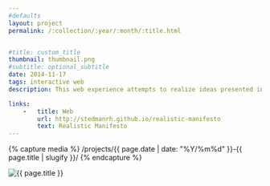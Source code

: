 ```yaml
---
#defaults
layout: project
permalink: /:collection/:year/:month/:title.html


#title: custom_title
thumbnail: thumbnail.png
#subtitle: optional_subtitle
date: 2014-11-17
tags: interactive web
description: This web experience attempts to realize ideas presented in the "Realistic Manifesto" (Gabo & Pevsner, 1920) as an interactive kinetic sculpture. The five tenets of the manifesto may be read as display type set to utilize linear direction and depth to create an awareness of space. Various meshes that represent ideas in these tenets dynamically drift and rotate within three dimensions to aesthetically instantiate the notions of space and time. The user may navigate the environment (within limits) for a more visceral experience or allow the view to rest and observe the sculptural bodies drifting through space.<br><br>The scene is the S. Mark Taper courtyard at California Institute of the Arts in Valencia, California.

links:
    -   title: Web
        url: http://stedmanrh.github.io/realistic-manifesto
        text: Realistic Manifesto
---
```


<!-- set project media path -->
{% capture media %}
    /projects/{{ page.date | date: "%Y/%m%d" }}-{{ page.title | slugify }}/
{% endcapture %}
<!-- end -->

<!-- media -->
<img class="span8" src="{{ site.data.global_assets.placeholder }}" data-src="{{media|strip}}real-man-screen.png" alt="{{ page.title }}">
